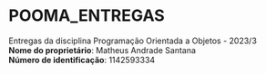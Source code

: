 # POOMA_ENTREGAS
Entregas da disciplina Programação Orientada a Objetos - 2023/3 <br>
**__Nome do proprietário__**: Matheus Andrade Santana <br>
**__Número de identificação__**: 1142593334 <br>
